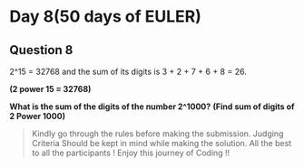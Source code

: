 # Day 8(50 days of EULER)

## Question 8

2^15 = 32768 and the sum of its digits is 3 + 2 + 7 + 6 + 8 = 26.

**(2 power 15 =  32768)**

**What is the sum of the digits of the number 2^1000?**
**(Find sum of digits of 2 Power 1000)**

> Kindly go through the rules before making the submission.
>Judging Criteria Should be kept in mind while making the solution.
>All the best to all the participants ! Enjoy this journey of Coding !!
